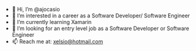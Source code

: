 - 👋 Hi, I’m @ajocasio
- 👀 I’m interested in a career as a Software Developer/ Software Engineer
- 🌱 I’m currently learning Xamarin
- 💞️ I’m looking for an entry level job as a Software Developer or Software Engineer
- 📫 Reach me at: xelsio@hotmail.com

<!---
ajocasio/ajocasio is a ✨ special ✨ repository because its `README.md` (this file) appears on your GitHub profile.
You can click the Preview link to take a look at your changes.
--->
